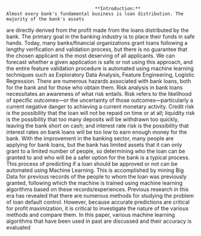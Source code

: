                                      **Introduction:**
    Almost every bank's fundamental business is loan distribution. The majority of the bank's assets 
are directly derived from the profit made from the loans distributed by the bank. The primary goal in the 
banking industry is to place their funds in safe hands. Today, many banks/financial organizations grant 
loans following a lengthy verification and validation process, but there is no guarantee that the chosen 
applicant is the most deserving of all applicants. We can forecast whether a given application is safe or not 
using this approach, and the entire feature validation procedure is automated using machine learning 
techniques such as Exploratory Data Analysis, Feature Engineering, Logistic Regression.
  There are numerous hazards associated with bank loans, both for the bank and for those who obtain 
them. Risk analysis in bank loans necessitates an awareness of what risk entails. Risk refers to the likelihood 
of specific outcomes—or the uncertainty of those outcomes—particularly a current negative danger to 
achieving a current monetary activity. Credit risk is the possibility that the loan will not be repaid on time 
or at all; liquidity risk is the possibility that too many deposits will be withdrawn too quickly, leaving the 
bank short on cash; and interest rate risk is the possibility that interest rates on bank loans will be too low 
to earn enough money for the bank.
  With the improvement in the banking sector, many people are applying for bank loans, but the bank 
has limited assets that it can only grant to a limited number of people, so determining who the loan can be 
granted to and who will be a safer option for the bank is a typical process. This process of predicting if a 
loan should be approved or not can be automated using Machine Learning. This is accomplished by mining 
Big Data for previous records of the people to whom the loan was previously granted, following which the 
machine is trained using machine learning algorithms based on these records/experiences. Previous research 
in this era has revealed that there are numerous methods for studying the problem of loan default control. 
However, because accurate predictions are critical for profit maximization, it is critical to investigate the 
nature of the various methods and compare them. In this paper, various machine learning algorithms that 
have been used in past are discussed and their accuracy is evaluated
